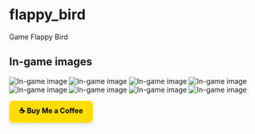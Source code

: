 # flappy_bird

Game Flappy Bird

## In-game images

![In-game image](assets/img_description/1.jpg)
![In-game image](assets/img_description/2.jpg)
![In-game image](assets/img_description/4.jpg)
![In-game image](assets/img_description/5.jpg)
![In-game image](assets/img_description/6.jpg)
![In-game image](assets/img_description/7.jpg)
![In-game image](assets/img_description/8.jpg)
![In-game image](assets/img_description/9.jpg)

<a href="https://buymeacoffee.com/bimki" target="_blank" style="display: inline-block; text-decoration: none; background-color: #FFDD00; padding: 10px 20px; border-radius: 8px; color: #000; font-weight: bold; box-shadow: 0 4px 6px rgba(0,0,0,0.1); transition: all 0.2s ease-in-out;">
  ☕ Buy Me a Coffee
</a>